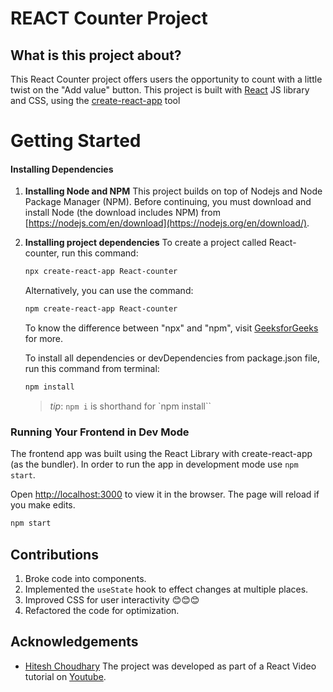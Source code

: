 # REACT Counter Project

## What is this project about?

This React Counter project offers users the opportunity to count with a little twist on the "Add value" button.
This project is built with [React](https://react.dev) JS library and CSS, using the [create-react-app](https://create-react-app.dev/) tool

# Getting Started

#### Installing Dependencies

1.  **Installing Node and NPM**
    This project builds on top of Nodejs and Node Package Manager (NPM). Before continuing, you must download and install Node (the download includes NPM) from [https://nodejs.com/en/download](https://nodejs.org/en/download/).

2.  **Installing project dependencies**
    To create a project called React-counter, run this command:

    ```bash
    npx create-react-app React-counter
    ```

    Alternatively, you can use the command:

    ```bash
    npm create-react-app React-counter
    ```

    To know the difference between "npx" and "npm", visit [GeeksforGeeks](https://www.geeksforgeeks.org/what-are-the-differences-between-npm-and-npx/) for more.

    To install all dependencies or devDependencies from package.json file, run this command from terminal:

    ```bash
    npm install
    ```

    > _tip_: `npm i` is shorthand for `npm install``

### Running Your Frontend in Dev Mode

The frontend app was built using the React Library with create-react-app (as the bundler). In order to run the app in development mode use `npm start`.

Open [http://localhost:3000](http://localhost:) to view it in the browser. The page will reload if you make edits.

```bash
npm start
```

## Contributions

1. Broke code into components.
1. Implemented the `useState` hook to effect changes at multiple places.
1. Improved CSS for user interactivity
   😊😊😊
1. Refactored the code for optimization.

## Acknowledgements

- [Hitesh Choudhary](https://hiteshchoudhary.com/) The project was developed as part of a React Video tutorial on [Youtube](https://www.youtube.com/watch?v=4DqAvWonPAg).

